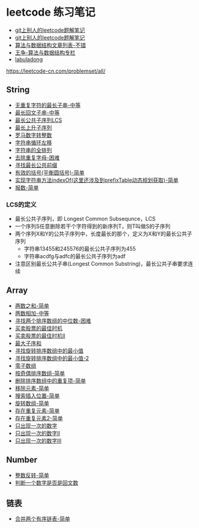 # leetcode 练习笔记

- [git上别人的leetcode题解笔记](https://github.com/azl397985856/leetcode?utm_source=gold_browser_extension)
- [git上别人的leetcode题解笔记](https://github.com/DangoSky/algorithm)
- [算法与数据结构文章列表-不错](https://www.itcodemonkey.com/category/TheAlgorithm/)
- [王争-算法与数据结构专栏](https://github.com/wangzheng0822/algo)
- [labuladong](https://labuladong.gitbook.io/algo/)

https://leetcode-cn.com/problemset/all/

## String

- [无重复字符的最长子串-中等](String/longest-substring-without-repeating-characters.html)
- [最长回文子串-中等](String/longest-palindromic-substring.html)
- [最长公共子序列LCS](String/longest-common-subsequence.html)
- [最长上升子序列](String/longest-increasing-subsequence.html)
- [罗马数字转整数](String/roman-to-integer.html)
- [字符串循环左移](String/left-rotate-string.html)
- [字符串的全排列](String/string-permutation.html)
- [去除重复字母-困难](String/remove-duplicate-letters.html)
- [寻找最长公共前缀](String/longest-common-prefix.html)
- [有效的括号(平衡圆括号)-简单](String/valid-parentheses.html)
- [实现字符串方法indexOf(这里还涉及到prefixTable动态规划获取)-简单](String/implement-indexof.html)
- [报数-简单](https://leetcode-cn.com/problems/count-and-say/)

### LCS的定义

- 最长公共子序列，即 Longest Common Subsequnce，LCS
- 一个序列S任意删除若干个字符得到的新序列T，则T叫做S的子序列
- 两个序列X和Y的公共子序列中，长度最长的那个，定义为X和Y的最长公共子序列
  - 字符串13455和245576的最长公共子序列为455
  - 字符串acdfg与adfc的最长公共子序列为adf
- 注意区别最长公共子串(Longest Common Substring)，最长公共子串要求连续

## Array

- [两数之和-简单](Array/two-sum.html)
- [两数相加-中等](Array/add-two-numbers.html)
- [寻找两个排序数组的中位数-困难](Array/median-of-two-sorted-arrays.html)
- [买卖股票的最佳时机](Array/best-time-to-buy-and-sell-stock.html)
- [买卖股票的最佳时机II](Array/best-time-to-buy-and-sell-stock-ii.html)
- [最大子序和](Array/maximum-subarray.html)
- [寻找旋转排序数组中的最小值](Array/find-minimum-in-rotated-sorted-array.html)
- [寻找旋转排序数组中的最小值-2](Array/find-minimum-in-rotated-sorted-array-2.html)
- [零子数组](Array/zero-subarray.html)
- [按奇偶排序数组-简单](Array/sort-array-by-parity.html)
- [删除排序数组中的重复项-简单](Array/remove-duplicates-from-sorted-array.html)
- [移除元素-简单](Array/remove-element.html)
- [搜索插入位置-简单](Array/search-insert-position.html)
- [旋转数组-简单](Array/rotate-array.html)
- [存在重复元素-简单](https://leetcode-cn.com/problems/contains-duplicate/)
- [存在重复元素2-简单](https://leetcode-cn.com/problems/contains-duplicate-ii/)
- [只出现一次的数字](https://leetcode-cn.com/problems/single-number/)
- [只出现一次的数字II](https://leetcode-cn.com/problems/single-number-ii/)
- [只出现一次的数字III](https://leetcode-cn.com/problems/single-number-iii/)


## Number

- [整数反转-简单](Number/reverse-integer.html)
- [判断一个数字是否是回文数](Number/palindrome-number.html)

## 链表

- [合并两个有序链表-简单](LinkedList/merge-two-sorted-lists.html)
